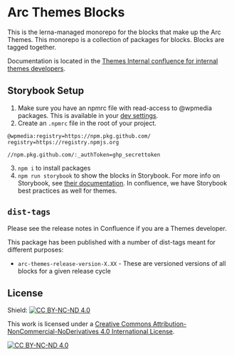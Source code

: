 # Arc Themes Blocks

This is the lerna-managed monorepo for the blocks that make up the Arc Themes. This monorepo is a collection of packages for blocks. Blocks are tagged together.

Documentation is located in the [Themes Internal confluence for internal themes developers](https://arcpublishing.atlassian.net/wiki/spaces/TI/pages/2341405138/Development+Information+Guides).

## Storybook Setup

1. Make sure you have an npmrc file with read-access to @wpmedia packages. This is available in your [dev settings](https://github.com/settings/tokens).
2. Create an `.npmrc` file in the root of your project.

```.npmrc
@wpmedia:registry=https://npm.pkg.github.com/
registry=https://registry.npmjs.org

//npm.pkg.github.com/:_authToken=ghp_secrettoken
```

3. `npm i` to install packages
4. `npm run storybook` to show the blocks in Storybook. For more info on Storybook, see [their documentation](https://storybook.js.org/docs/react/get-started/introduction). In confluence, we have Storybook best practices as well for themes.

## `dist-tags`

Please see the release notes in Confluence if you are a Themes developer.

This package has been published with a number of dist-tags meant for different purposes:

- `arc-themes-release-version-X.XX` - These are versioned versions of all blocks for a given release cycle

## License

Shield: [![CC BY-NC-ND 4.0][cc-by-shield]][cc-by-nc-nd]

This work is licensed under a
[Creative Commons Attribution-NonCommercial-NoDerivatives 4.0 International License][cc-by-nc-nd].

[![CC BY-NC-ND 4.0][cc-by-image]][cc-by-nc-nd]

[cc-by-nc-nd]: https://creativecommons.org/licenses/by-nc-nd/4.0/
[cc-by-image]: https://licensebuttons.net/l/by-nc-nd/3.0/88x31.png
[cc-by-shield]: https://img.shields.io/badge/License-CC%20BY--NC--ND%204.0-lightgrey.svg
